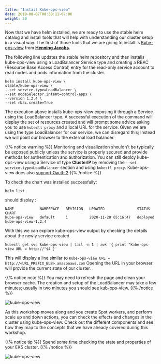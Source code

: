 ```yaml
---
title: "Install Kube-ops-view"
date: 2018-08-07T08:30:11-07:00
weight: 30
---
```


Now that we have helm installed, we are ready to use the stable helm catalog and install tools 
that will help with understanding our cluster setup in a visual way. The first of those tools that we are going to install is [Kube-ops-view](https://github.com/hjacobs/kube-ops-view) from **[Henning Jacobs](https://github.com/hjacobs)**.

The following line updates the stable helm repository and then installs kube-ops-view using a LoadBalancer Service type and creating a RBAC (Resource Base Access Control) entry for the read-only service account to read nodes and pods information from the cluster.

```
helm install kube-ops-view \
stable/kube-ops-view \
--set service.type=LoadBalancer \
--set nodeSelector.intent=control-apps \
--version 1.2.4 \
--set rbac.create=True
```

The execution above installs kube-ops-view  exposing it through a Service using the LoadBalancer type.
A successful execution of the command will display the set of resources created and will prompt some advice asking you to use `kubectl proxy` and a local URL for the service. Given we are using the type LoadBalancer for our service, we can disregard this; Instead we will point our browser to the external load balancer.

{{% notice warning %}}
Monitoring and visualization shouldn't be typically be exposed publicly unless the service is properly secured and provide methods for authentication and authorization. You can still deploy kube-ops-view using a Service of type **ClusterIP** by removing the  `--set service.type=LoadBalancer` section and using `kubectl proxy`. Kube-ops-view does also [support Oauth 2](https://github.com/hjacobs/kube-ops-view#configuration) 
{{% /notice %}}

To check the chart was installed successfully:

```
helm list
```

should display : 
```
NAME            NAMESPACE   REVISION   UPDATED               STATUS     CHART              
kube-ops-view   default     1          2020-11-20 05:16:47   deployed   kube-ops-view-1.2.4
```

With this we can explore kube-ops-view output by checking the details about the newly service created. 

```
kubectl get svc kube-ops-view | tail -n 1 | awk '{ print "Kube-ops-view URL = http://"$4 }'
```

This will display a line similar to `Kube-ops-view URL = http://<URL_PREFIX_ELB>.amazonaws.com`
Opening the URL in your browser will provide the current state of our cluster.

{{% notice note %}}
You may need to refresh the page and clean your browser cache. The creation and setup of the LoadBalancer may take a few minutes; usually in two minutes you should see kub-ops-view. 
{{% /notice %}}

![kube-ops-view](/images/using_ec2_spot_instances_with_eks/helm/kube-ops-view.png)

As this workshop moves along and you create Spot workers, and perform scale up and down actions, you can check the effects and changes in the cluster using kube-ops-view. Check out the different components and see how they map to the concepts that we have already covered during this workshop.

{{% notice tip %}}
Spend some time checking the state and properties of your EKS cluster. 
{{% /notice %}}

![kube-ops-view](/images/using_ec2_spot_instances_with_eks/helm/kube-ops-view-legend.png)

<!--  

# I'm commenting this section temporarily The ClusterRole associated with
# the chart does not provide all the permissions for kube-report-ops
# to work well and instead we are getting an error at the moment on EKS 1.16
# this will require either a change in the kube-report-ops or changes to modify
# The clusterrole once the helm chart is installed; I'll contribute this to the
# upstream project and then get this section enabled back again.

### Exercise
 
{{% notice info %}}
In this exercise we will install and explore another great tool, **[kube-resource-report](https://github.com/hjacobs/kube-resource-report)** by [Henning Jacob](https://github.com/hjacobs). Kube-resource-report generates a utilization report and associates a cost to namespaces, applications and pods. Kube-resource-report does also take into consideration the Spot savings. It uses the [describe-spot-price-history](https://docs.aws.amazon.com/AWSEC2/latest/APIReference/API_DescribeSpotPriceHistory.html) average value of the reported in the last three days to provide an estimate for the cost of EC2 Spot nodes.  
{{% /notice %}}

 * Now that we have a way to visualize our cluster with kube-ops-view, how about visualizing the estimated cost used by our cluster  namespaces, applications and pods? Follow the instructions described at **[kube-resource-report](https://github.com/hjacobs/kube-resource-report)** github repository and figure out how to deploy the helm chart with the right required parameters. (links to hints: [1](https://helm.sh/docs/chart_template_guide/values_files/), [2](https://github.com/hjacobs/kube-resource-report/blob/master/chart/kube-resource-report/values.yaml), [3](https://github.com/hjacobs/kube-resource-report/blob/master/chart/kube-resource-report/templates/deployment.yaml), [4](https://github.com/hjacobs/kube-resource-report/blob/master/chart/kube-resource-report/templates/service.yaml))


{{%expand "Show me the solution" %}}
Execute the following command in your Cloud9 terminal
```
git clone https://github.com/hjacobs/kube-resource-report
helm install kube-resource-report \
--set service.type=LoadBalancer \
--set service.port=80 \
--set container.port=8080 \
--set rbac.create=true \
--set nodeSelector.intent=control-apps \
kube-resource-report/unsupported/chart/kube-resource-report
```

This will install the chart with the right setup, ports and the identification of the label *aws.amazon.com/spot*, that when is defined on a resource, will be used to extract EC2 Spot historic prices associated with the resource. Note that during the rest of the workshop we will still use the `lifecycle` label to identify Spot instances, and only use `aws.amazon.com/spot` to showcase the integration with kube-resource-report. 

Once installed, you should be able to get the Service/Loadbalancer URL using:
```
kubectl get svc kube-resource-report | tail -n 1 | awk '{ print "Kube-resource-report URL = http://"$4 }'
```
{{% notice note %}}
You may need to refresh the page and clean your browser cache. The creation and setup of the LoadBalancer may take a few minutes; usually in four minutes or so you should see kube-resource-report. 
{{% /notice %}}

Kube-resource-reports will keep track in time of the cluster. Further more, it identifies EC2 Spot nodes and uses [AWS Historic Spot price API](https://docs.aws.amazon.com/AWSEC2/latest/APIReference/API_DescribeSpotPriceHistory.html) to calculates the current price of the EC2 Spot instances and attribute the correct cost.

![kube-resource-reports](/images/using_ec2_spot_instances_with_eks/helm/kube-resource-reports.png)

{{% /expand %}}

The result of this exercise should show kube-resource-report estimated cost of your cluster as well as the utilization of different components.

-->